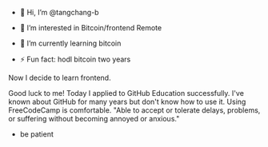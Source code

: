 - 👋 Hi, I’m @tangchang-b
- 👀 I’m interested in Bitcoin/frontend Remote
- 🌱 I’m currently learning bitcoin

- ⚡ Fun fact: hodl bitcoin two years

<!---
tangchang-b/tangchang-b is a ✨ special ✨ repository because its `README.md` (this file) appears on your GitHub profile.
You can click the Preview link to take a look at your changes.
--->
Now I decide to learn frontend.

Good luck to me!
Today I applied to GitHub Education successfully.
I've known about GitHub for many years but don't know how to use it.
Using FreeCodeCamp is comfortable.
"Able to accept or tolerate delays, problems, or suffering without becoming annoyed or anxious."

- be patient